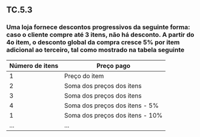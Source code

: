 ## TC.5.3

### Uma loja fornece descontos progressivos da seguinte forma: caso o cliente compre até 3 itens, não há desconto. A partir do 4o item, o desconto global da compra cresce 5% por item adicional ao terceiro, tal como mostrado na tabela seguinte

<table>
  <thead>
    <tr>
      <th>Número de itens</th>
      <th>Preço pago</th>
    </tr>
  </thead>
  <tbody>
    <tr>
      <td>1</td>
      <td>Preço do item</td>
    </tr>
    <tr>
      <td>2</td>
      <td>Soma dos preços dos itens</td>
    </tr>
    <tr>
      <td>3</td>
      <td>Soma dos preços dos itens</td>
    </tr>
    <tr>
      <td>4</td>
      <td>Soma dos preços dos itens - 5%</td>
    </tr>
    <tr>
      <td>1</td>
      <td>Soma dos preços dos itens - 10%</td>
    </tr>
    <tr>
      <td>...</td>
      <td>...</td>
    </tr>
  </tbody>
</table>
